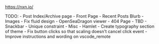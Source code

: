 https://nxn.io/

TODO:
    - Post Index/Archive page
    - Front Page
        - Recent Posts Blurb
        - Images
        - Fix fluid design
        - OpenSeaDragon viewer
    - 404 Page
        - TBD
    - Snackbar
        - Unique constraint
    - Misc
        - Hamlet
        - Create typography section of theme
        - Fix button clicks so that scaling doesn't cancel click event
        - Improve instructions and wording on vscode_remote